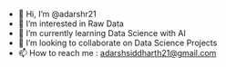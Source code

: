 - 👋 Hi, I’m @adarshr21
- 👀 I’m interested in Raw Data
- 🌱 I’m currently learning Data Science with AI
- 💞️ I’m looking to collaborate on Data Science Projects
- 📫 How to reach me : adarshsiddharth21@gmail.com

<!---
adarshr21/adarshr21 is a ✨ special ✨ repository because its `README.md` (this file) appears on your GitHub profile.
You can click the Preview link to take a look at your changes.
--->
